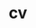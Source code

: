 ---
layout: cv
permalink: /assets/pdf/CV_Ravialdy (January 2024) (1).pdf
title: cv
nav: true
newtab: true
nav_order: 3
---